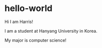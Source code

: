 # hello-world

Hi I am Harris!

I am a student at Hanyang University in Korea.

My major is computer science!
